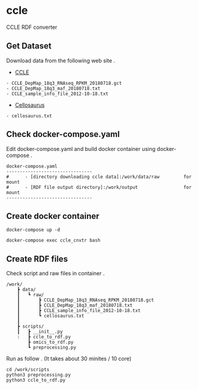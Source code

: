 # ccle
CCLE RDF converter

## Get Dataset  
Download data from the following web site .
* [CCLE](https://portals.broadinstitute.org/ccle)
```
- CCLE_DepMap_18q3_RNAseq_RPKM_20180718.gct
- CCLE_DepMap_18q3_maf_20180718.txt
- CCLE_sample_info_file_2012-10-18.txt
```

* [Cellosaurus](ftp://ftp.expasy.org/databases/cellosaurus/)
```
- cellosaurus.txt
```

## Check docker-compose.yaml
Edit docker-compose.yaml and build docker container using docker-compose .
```
docker-compose.yaml
--------------------------------
#      - [directory downloading ccle data]:/work/data/raw         for mount
#      - [RDF file output directory]:/work/output                 for mount
--------------------------------
```

## Create docker container
```
docker-compose up -d

docker-compose exec ccle_cnvtr bash
```

## Create RDF files
Check script and raw files in container .
```
/work/
    ┣ data/
    ┃   ┗ raw/
    ┃       ┣ CCLE_DepMap_18q3_RNAseq_RPKM_20180718.gct
    ┃       ┣ CCLE_DepMap_18q3_maf_20180718.txt
    ┃       ┣ CCLE_sample_info_file_2012-10-18.txt
    ┃       ┗ cellosaurus.txt
    ┃
    ┣ scripts/
    ┃   ┣ __init__.py
    :   ┣ ccle_to_rdf.py
        ┣ omics_to_rdf.py           
        ┗ preprocessing.py
```

Run as follow . (It takes about 30 minites / 10 core)
```
cd /work/scripts
python3 preprocessing.py
python3 ccle_to_rdf.py
```
